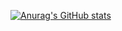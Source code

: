 


[![Anurag's GitHub stats](https://github-readme-stats.vercel.app/api?username=paullaallbuquerque)](https://github.com/anuraghazra/github-readme-stats)
